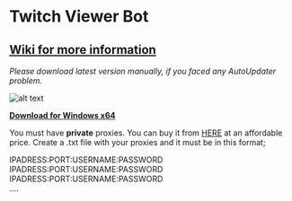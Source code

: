# Twitch Viewer Bot
## **[Wiki for more information](https://github.com/gorkemhacioglu/TwitchViewerBot/wiki)**

*Please download latest version manually, if you faced any AutoUpdater problem.*

![alt text](https://mytwitchbot.com/images/ui2_1.png)

**[Download for Windows x64](http://mytwitchbot.com/Download/win-x64.zip)**

You must have **private** proxies. You can buy it from [HERE](https://www.webshare.io/?referral_code=ceuygyx4sir2)
 at an affordable price.
Create a .txt file with your proxies and it must be in this format;

IPADRESS:PORT:USERNAME:PASSWORD<br />
IPADRESS:PORT:USERNAME:PASSWORD<br />
IPADRESS:PORT:USERNAME:PASSWORD<br />
....
